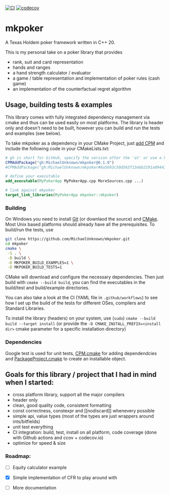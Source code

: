 [![CI](https://github.com/MichaelUnknown/mkpoker/workflows/CI/badge.svg)](https://github.com/MichaelUnknown/mkpoker/actions)
[![codecov](https://codecov.io/gh/MichaelUnknown/mkpoker/branch/main/graph/badge.svg)](https://codecov.io/gh/MichaelUnknown/mkpoker)

# mkpoker
A Texas Holdem poker framework written in C++ 20.

This is my personal take on a poker library that provides
* rank, suit and card representation
* hands and ranges
* a hand strength calculator / evaluator
* a game / table representation and implementation of poker rules (cash game)
* an implementation of the counterfactual regret algorithm

## Usage, building tests & examples

This library comes with fully integrated dependency management via cmake and thus can be used easily on most platforms.
The library is header only and doesn't need to be built, however you can build and run the tests and examples (see below).

To take mkpoker as a dependency in your CMake Project, just [add CPM](https://github.com/TheLartians/CPM.cmake#adding-cpm) and include the following code in your CMakeLists.txt:
```cmake
# gh is short for GitHub, specify the version after the 'at' or use a hashtag for a specific commit
CPMAddPackage("gh:MichaelUnknown/mkpoker@0.1.0")
#CPMAddPackage("gh:MichaelUnknown/mkpoker#6a5693c50d563f13ebb2191a09443754732badfb")

# define your executable
add_executable(MyPokerApp MyPokerApp.cpp MoreSources.cpp ...)

# link against mkpoker
target_link_libraries(MyPokerApp mkpoker::mkpoker)
```


### Building
On Windows you need to install [Git](https://git-scm.com/) (or downlaod the source) and [CMake](https://cmake.org/). Most Unix based platforms should already have all the prerequisites.
To build/run the tests, use
```bash
git clone https://github.com/MichaelUnknown/mkpoker.git
cd mkpoker
cmake \
 -S . \
 -B build \
 -D MKPOKER_BUILD_EXAMPLES=1 \
 -D MKPOKER_BUILD_TESTS=1
 ```
CMake will download and configure the necessary dependencies.
Then just build with `cmake --build build`, you can find the executables in the build/test and build/example directories.

You can also take a look at the CI (YAML file in `.github/workflows`) to see how I set up the build of the tests for different OSes, compilers and Standard Libraries.

To install the library (headers) on your system, use (`sudo`) `cmake --build build --target install` (or provide the `-D CMAKE_INSTALL_PREFIX=<install dir>` cmake parameter for a specific installation directory)


### Dependencies

Google test is used for unit tests, [CPM.cmake](https://github.com/TheLartians/CPM.cmake) for adding dependendcies and [PackageProject.cmake](https://github.com/TheLartians/PackageProject.cmake) to create an installable object.


## Goals for this library / project that I had in mind when I started:

* cross platform library, support all the major compilers
* header only
* clean, good quality code, consistent formatting
* const correctness, constexpr and  [[nodiscard]] whenevery possible
* simple api, value types (most of the types are just wrappers around ints/bitfields)
* unit test everything
* CI integration: build, test, install on all platform, code coverage (done with Github actions and ccov + codecov.io)
* optimize for speed & size

### Roadmap:

- [ ] Equity calculator example
- [x] Simple implementation of CFR to play around with
- [ ] More documentation

